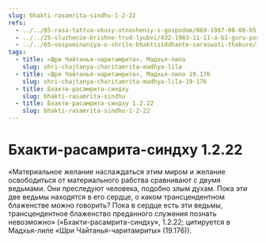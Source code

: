 ```yaml
---
slug: bhakti-rasamrita-sindhu-1-2-22
refs:
  - ../../05-rasa-tattva-vkusy-otnosheniy-s-gospodom/069-1987-00-00-b5-2-posmertnaya-sudba-putany-iskl.md
  - ../../25-sluzhenie-krishne-trud-lyubvi/432-1983-11-11-a-b1-guru-poslannik-mira-sluzheniya.md
  - ../../65-vospominaniya-o-shrile-bhaktisiddhante-saraswati-thakure/1005-1981-08-18-b3-vysshaya-realnost-ne-mozhet-byt-predmetom-opytov.md
tags:
  - title: «Шри Чайтанья-чаритамрита», Мадхья-лила
    slug: shri-chajtanya-charitamrita-madhya-lila
  - title: «Шри Чайтанья-чаритамрита», Мадхья-лила 19.176
    slug: shri-chajtanya-charitamrita-madhya-lila-19-176
  - title: Бхакти-расамрита-синдху
    slug: bhakti-rasamrita-sindhu
  - title: Бхакти-расамрита-синдху 1.2.22
    slug: bhakti-rasamrita-sindhu-1-2-22
---
```


# Бхакти-расамрита-синдху 1.2.22

«Материальное желание наслаждаться этим миром и желание освободиться от материального рабства сравнивают с двумя ведьмами. Они преследуют человека, подобно злым духам. Пока эти две ведьмы находятся в его сердце, о каком трансцендентном блаженстве можно говорить? Пока в сердце есть эти ведьмы, трансцендентное блаженство преданного служения познать невозможно» («Бхакти-расамрита-синдху», 1.2.22; цитируется в Мадхья-лиле «Шри Чайтанья-чаритамриты» (19.176)).
